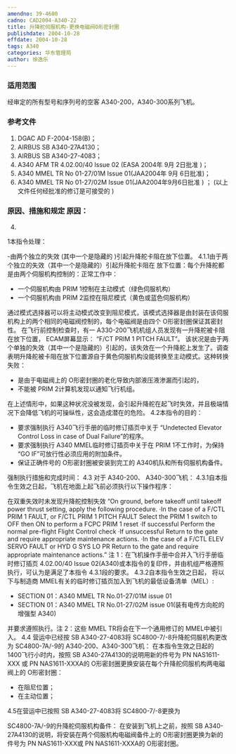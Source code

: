 ```yaml
---
amendno: 39-4600
cadno: CAD2004-A340-22
title: 升降舵伺服机构-更换电磁阀O形密封圈
publishdate: 2004-10-28
effdate: 2004-10-28
tags: A340
categories: 华东管理局
author: 徐逸乐
---
```


### 适用范围 
经审定的所有型号和序列号的空客 A340-200，A340-300系列飞机。

### 参考文件
1. DGAC AD F-2004-158(B)； 
2. AIRBUS SB A340-27A4130； 
3. AIRBUS SB A340-27-4083； 
4. A340 AFM TR 4.02.00/40 Issue 02 (EASA 2004年 9月 2日批准 )； 
5. A340 MMEL TR No 01-27/01M Issue 01(JAA2004年 9月 6日批准)； 
6. A340 MMEL TR No 01-27/02M Issue 01(JAA2004年9月6日批准 ) ；
 (以上文件任何经批准的修订是可接受的 )

### 原因、措施和规定 原因： 
4.
1本指令处理：

 -由两个独立的失效 (其中一个是隐藏的 )引起升降舵卡阻在放下位置。
   4.1.1由于两个独立的失效（其中一个是隐藏的）引起升降舵卡阻在
放下位置：每个升降舵都是由两个伺服机构控制的：正常工作中：
  
-	一个伺服机构由 PRIM 1控制在主动模式（绿色伺服机构） 
-	一个伺服机构由 PRIM 2监控在阻尼模式（黄色或蓝色伺服机构）

通过模式选择器可以将主动模式改变到阻尼模式，该模式选择器是由封装在该伺服机构上的两个相同的电磁阀控制的，每个电磁阀是由四个 O形密封圈保证其密封性。
在飞行前控制检查时，有一 A330-200飞机机组人员发现有一升降舵被卡阻在放下位置， ECAM屏幕显示： “F/CT PRIM 1 PITCH FAULT”。
该状况是由于两个单独的失效（其中一个是隐藏的）引起的，该失效在一个升降舵上发生了。调查表明升降舵被卡阻在放下位置源自于黄色伺服机构没能转换至主动模式。这种转换失败： 
-	是由于电磁阀上的 O形密封圈的老化导致内部液压液渗漏而引起的， 
-	不能被 PRIM 2计算机发现以通知飞行机组。

在上述情形中，如果这种状况没被发现，会引起升降舵在起飞时失效，并且极端情况下会降低飞机的可操纵性，这会造成潜在的危险。 
4.2本指令的目的： 
-	要求强制执行 A340飞行手册的临时修订插页中关于 “Undetected Elevator Control Loss in case of Dual Failure”的程序。 
-	要求强制执行 A340 MMEL临时修订插页中关于在 PRIM 1不工作时，为保持 “GO IF”可放行性必须应用的附加条件。 
-	保证正确件号的 O形密封圈被安装到完工的 A340机队和所有伺服机构备件。

强制执行措施和完成时间： 
4.3 对于 A340-200、 A340-300飞机：
 4.3.1自本指令生效之日起，飞机在地面上起飞前必须执行以下操作程序：
  
在双重失效时未发现升降舵控制失效 
“On ground, before takeoff until takeoff power thrust setting, apply the following procedure. 
·In the case of a F/CTL PRIM 1 FAULT, or F/CTL PRIM 1 PITCH FAULT Select the PRIM 1 switch to OFF then ON to perform a FCPC PRIM 1 reset 
·If successful 
  Perform the normal pre-flight Flight Control check 
·If unsuccessful  Return to the gate and require appropriate maintenance actions. 
·In the case of a F/CTL ELEV SERVO FAULT or HYD G SYS LO PR Return to the gate and require appropriate maintenance actions.” 
注 1：在飞机操作手册中合并入飞行手册临时修订插页 4.02.00/40 Issue 02(A340)或本指令的复印件，并由机组严格遵照执行，可认为是满足了本指令 4.3.1段的要求。 
4.3.2自本指令生效之日起，
将以下与制造商 MMEL有关的临时修订插页加入到飞机的最低设备清单（MEL）: 
-	SECTION 01：A340 MMEL TR No.01-27/01M issue 01 
-	SECTION 01：A340 MMEL TR No.01-27/02M issue 01(装有电传方向舵的增强型 A340) 

并要求遵照执行。注 2：这些 MMEL TR将会在下一个通用修订的 MMEL中被引入。 
4.4 营运中已经按 SB A340-27-4083将 SC4800-7/-8升降舵伺服机构更改为 SC4800-7A/-9的 A340-200、A340-300飞机：
在本指令生效之日起的 1400飞行小时内，按照 SB A340-27A4130的说明用新的件号为 PN NAS1611-XXX 或 PN NAS1611-XXXA的 O形密封圈更换安装在每个升降舵伺服机构两电磁阀上的 O形密封圈： 
-	在阻尼位置； 
-	在主动位置； 

4.5在营运中已按照 SB A340-27-4083将 SC4800-7/-8更换为
  
SC4800-7A/-9的升降舵伺服机构备件：
在安装到飞机上之前，按照 SB A340-27A4130的说明，将安装在两个伺服机构电磁阀备件上的 O形密封圈更换为新的件号为 PN NAS1611-XXX或 PN NAS1611-XXXA的 O形密封圈。

